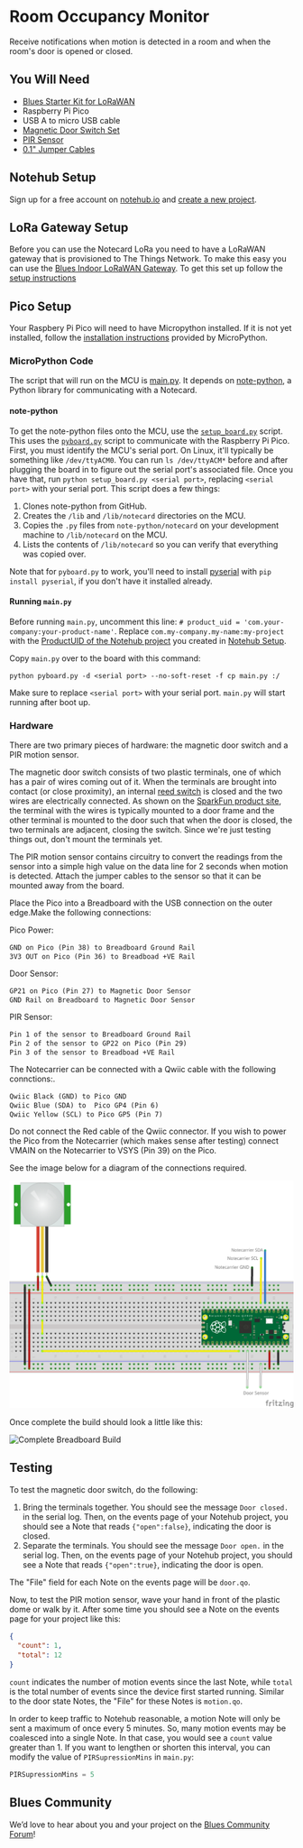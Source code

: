 # Room Occupancy Monitor

Receive notifications when motion is detected in a room and when the room's door is opened or closed.

## You Will Need

* [Blues Starter Kit for LoRaWAN](https://shop.blues.com/products/blues-starter-kit-lorawan)
* Raspberry Pi Pico
* USB A to micro USB cable
* [Magnetic Door Switch Set](https://www.sparkfun.com/products/13247)
* [PIR Sensor](https://www.adafruit.com/product/4871)
* [0.1" Jumper Cables](https://www.adafruit.com/product/5018)

## Notehub Setup

Sign up for a free account on [notehub.io](https://notehub.io) and [create a new project](https://dev.blues.io/quickstart/notecard-quickstart/notecard-and-notecarrier-a/#set-up-notehub).

## LoRa Gateway Setup

Before you can use the Notecard LoRa you need to have a LoRaWAN gateway that is provisioned to The Things Network.  To make this easy you can use the [Blues Indoor LoRaWAN Gateway](https://shop.blues.com/products/blues-starter-kit-lorawan).  To get this set up follow the [setup instructions](https://dev.blues.io/lora/connecting-to-a-lorawan-gateway/)


## Pico Setup

Your Raspbery Pi Pico will need to have Micropython installed.  If it is not yet installed, follow the [installation instructions](https://micropython.org/download/RPI_PICO/) provided by MicroPython.

### MicroPython Code

The script that will run on the MCU is [main.py](main.py). It depends on [note-python](https://github.com/blues/note-python), a Python library for communicating with a Notecard.

#### note-python

To get the note-python files onto the MCU, use the [`setup_board.py`](setup_board.py) script. This uses the [`pyboard.py`](pyboard.py) script to communicate with the Raspberry Pi Pico. First, you must identify the MCU's serial port. On Linux, it'll typically be something like `/dev/ttyACM0`. You can run `ls /dev/ttyACM*` before and after plugging the board in to figure out the serial port's associated file. Once you have that, run `python setup_board.py <serial port>`, replacing `<serial port>` with your serial port. This script does a few things:

1. Clones note-python from GitHub.
2. Creates the `/lib` and `/lib/notecard` directories on the MCU.
3. Copies the `.py` files from `note-python/notecard` on your development machine to `/lib/notecard` on the MCU.
4. Lists the contents of `/lib/notecard` so you can verify that everything was copied over.

Note that for `pyboard.py` to work, you'll need to install [pyserial](https://pypi.org/project/pyserial/) with `pip install pyserial`, if you don't have it installed already.

#### Running `main.py`

Before running `main.py`, uncomment this line: `# product_uid = 'com.your-company:your-product-name'`. Replace `com.my-company.my-name:my-project` with the [ProductUID of the Notehub project](https://dev.blues.io/notehub/notehub-walkthrough/#finding-a-productuid) you created in [Notehub Setup](#notehub-setup).

Copy `main.py` over to the board with this command:

```
python pyboard.py -d <serial port> --no-soft-reset -f cp main.py :/
```

 Make sure to replace `<serial port>` with your serial port. `main.py` will start running after boot up.

### Hardware

There are two primary pieces of hardware: the magnetic door switch and a PIR motion sensor.

The magnetic door switch consists of two plastic terminals, one of which has a pair of wires coming out of it. When the terminals are brought into contact (or close proximity), an internal [reed switch](https://en.wikipedia.org/wiki/Reed_switch) is closed and the two wires are electrically connected. As shown on the [SparkFun product site](https://www.sparkfun.com/products/13247), the terminal with the wires is typically mounted to a door frame and the other terminal is mounted to the door such that when the door is closed, the two terminals are adjacent, closing the switch. Since we're just testing things out, don't mount the terminals yet.

The PIR motion sensor contains circuitry to convert the readings from the sensor into a simple high value on the data line for 2 seconds when motion is detected. Attach the jumper cables to the sensor so that it can be mounted away from the board.

Place the Pico into a Breadboard with the USB connection on the outer edge.Make the following connections:

Pico Power:

    GND on Pico (Pin 38) to Breadboard Ground Rail
    3V3 OUT on Pico (Pin 36) to Breadboad +VE Rail

Door Sensor:

    GP21 on Pico (Pin 27) to Magnetic Door Sensor
    GND Rail on Breadboard to Magnetic Door Sensor

PIR Sensor:

    Pin 1 of the sensor to Breadboard Ground Rail
    Pin 2 of the sensor to GP22 on Pico (Pin 29)
    Pin 3 of the sensor to Breadboad +VE Rail

The Notecarrier can be connected with a Qwiic cable with the following connctions:.

    Qwiic Black (GND) to Pico GND
    Qwiic Blue (SDA) to  Pico GP4 (Pin 6)
    Qwiic Yellow (SCL) to Pico GP5 (Pin 7)

Do not connect the Red cable of the Qwiic connector.  If you wish to power the Pico from the Notecarrier (which makes sense after testing) connect VMAIN on the Notecarrier to VSYS (Pin 39) on the Pico.

See the image below for a diagram of the connections required.

![Diagram of Breadboard Circuit](images/room-occupancy-monitor-breadboard.png)

Once complete the build should look a little like this:

![Complete Breadboard Build](images/complete-build.jpg)

## Testing

To test the magnetic door switch, do the following:

1. Bring the terminals together. You should see the message `Door closed.` in the serial log. Then, on the events page of your Notehub project, you should see a Note that reads `{"open":false}`, indicating the door is closed.
1. Separate the terminals. You should see the message `Door open.` in the serial log. Then, on the events page of your Notehub project, you should see a Note that reads `{"open":true}`, indicating the door is open.

The "File" field for each Note on the events page will be `door.qo`.

Now, to test the PIR motion sensor, wave your hand in front of the plastic dome or walk by it. After some time you should see a Note on the events page for your project like this:

```json
{
  "count": 1,
  "total": 12
}
```

`count` indicates the number of motion events since the last Note, while `total` is the total number of events since the device first started running. Similar to the door state Notes, the "File" for these Notes is `motion.qo`.

In order to keep traffic to Notehub reasonable, a motion Note will only be sent a maximum of once every 5 minutes. So, many motion events may be coalesced into a single Note. In that case, you would see a `count` value greater than 1. If you want to lengthen or shorten this interval, you can modify the value of `PIRSupressionMins` in `main.py`:

```python
PIRSupressionMins = 5
```

## Blues Community

We’d love to hear about you and your project on the [Blues Community Forum](https://discuss.blues.io/)!

